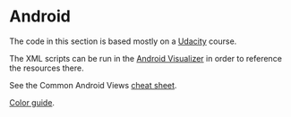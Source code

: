 # Android

The code in this section is based mostly on a [Udacity](https://classroom.udacity.com) course.

The XML scripts can be run in the [Android Visualizer](http://labs.udacity.com/android-visualizer/) in order to reference the resources there.

See the Common Android Views [cheat sheet](https://drive.google.com/file/d/0B5XIkMkayHgRMVljUVIyZzNmQUU/view).

[Color guide](https://material.io/guidelines/style/color.html).
